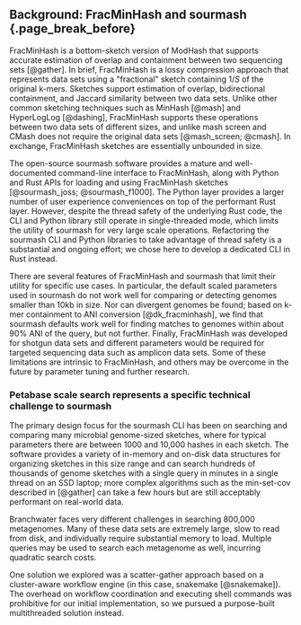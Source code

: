 ## Background: FracMinHash and sourmash {.page_break_before}

FracMinHash is a bottom-sketch version of ModHash that supports
accurate estimation of overlap and containment between two sequencing
sets [@gather]. In brief, FracMinHash is a lossy compression approach
that represents data sets using a "fractional" sketch containing $1/S$
of the original k-mers.  Sketches support estimation of overlap,
bidirectional containment, and Jaccard similarity between two data
sets. Unlike other common sketching techniques such as MinHash [@mash]
and HyperLogLog [@dashing], FracMinHash supports these operations
between two data sets of different sizes, and unlike mash screen and
CMash does not require the original data sets [@mash_screen; @cmash].
In exchange, FracMinHash sketches are essentially unbounded in size.

The open-source sourmash software provides a mature and
well-documented command-line interface to FracMinHash, along with
Python and Rust APIs for loading and using FracMinHash sketches
[@sourmash_joss; @sourmash_f1000]. The Python layer provides a larger
number of user experience conveniences on top of the performant Rust
layer. However, despite the thread safety of the underlying Rust code,
the CLI and Python library still operate in single-threaded mode,
which limits the utility of sourmash for very large scale
operations. Refactoring the sourmash CLI and Python libraries to take
advantage of thread safety is a substantial and ongoing effort; we
chose here to develop a dedicated CLI in Rust instead.

There are several features of FracMinHash and sourmash that limit
their utility for specific use cases. In particular, the default
scaled parameters used in sourmash do not work well for comparing or
detecting genomes smaller than 10kb in size. Nor can divergent genomes
be found; based on k-mer containment to ANI conversion
[@dk_fracminhash], we find that sourmash defaults work well for finding
matches to genomes within about 90% ANI of the query, but not
further. Finally, FracMinHash was developed for shotgun data sets and
different parameters would be required for targeted sequencing data
such as amplicon data sets.  Some of these limitations are intrinsic
to FracMinHash, and others may be overcome in the future by parameter
tuning and further research.

### Petabase scale search represents a specific technical challenge to sourmash

The primary design focus for the sourmash CLI has been on searching
and comparing many microbial genome-sized sketches, where for
typical parameters there are between 1000 and 10,000 hashes in each sketch. The
software provides a variety of in-memory and on-disk data structures
for organizing sketches in this size range and can search hundreds of
thousands of genome sketches with a single query in minutes in a
single thread on an SSD laptop; more complex algorithms such as the
min-set-cov described in [@gather] can take a few hours but are still
acceptably performant on real-world data.

Branchwater faces very different challenges in searching 800,000
metagenomes.  Many of these data sets are extremely large, slow to
read from disk, and individually require substantial memory to load.
Multiple queries may be used to search each metagenome as well, incurring
quadratic search costs.

One solution we explored was a scatter-gather approach based on
a cluster-aware workflow engine (in this case, snakemake
[@snakemake]). The overhead on workflow coordination and executing
shell commands was prohibitive for our initial implementation, so we
pursued a purpose-built multithreaded solution instead.
